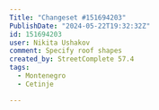 ```yaml
---
Title: "Changeset #151694203"
PublishDate: "2024-05-22T19:32:32Z"
id: 151694203
user: Nikita Ushakov
comment: Specify roof shapes
created_by: StreetComplete 57.4
tags:
  - Montenegro
  - Cetinje

---
```

